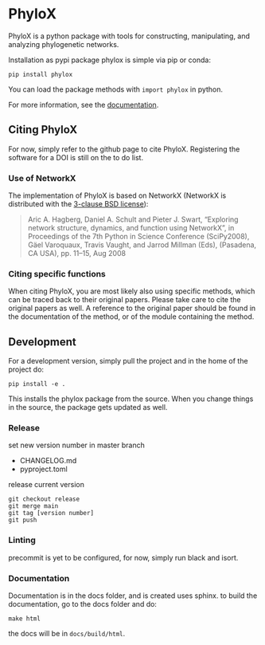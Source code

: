 # PhyloX

PhyloX is a python package with tools for constructing, manipulating, and analyzing phylogenetic networks.

Installation as pypi package phylox is simple via pip or conda:
```
pip install phylox
```
You can load the package methods with `import phylox` in python.

For more information, see the [documentation](https://phylox.readthedocs.io).

## Citing PhyloX

For now, simply refer to the github page to cite PhyloX. Registering the software for a DOI is still on the to do list.

### Use of NetworkX
The implementation of PhyloX is based on NetworkX (NetworkX is distributed with the [3-clause BSD license](https://networkx.org/documentation/stable/index.html#license)):

> Aric A. Hagberg, Daniel A. Schult and Pieter J. Swart, “Exploring network structure, dynamics, and function using NetworkX”, in Proceedings of the 7th Python in Science Conference (SciPy2008), Gäel Varoquaux, Travis Vaught, and Jarrod Millman (Eds), (Pasadena, CA USA), pp. 11–15, Aug 2008

### Citing specific functions
When citing PhyloX, you are most likely also using specific methods, which can be traced back to their original papers. Please take care to cite the original papers as well. A reference to the original paper should be found in the documentation of the method, or of the module containing the method.

## Development

For a development version, simply pull the project and in the home of the project do:
```
pip install -e .
```
This installs the phylox package from the source. When you change things in the source, the package gets updated as well.

### Release

set new version number in master branch
 - CHANGELOG.md
 - pyproject.toml

release current version
```
git checkout release
git merge main
git tag [version number]
git push
```

### Linting

precommit is yet to be configured, for now, simply run black and isort.

### Documentation

Documentation is in the docs folder, and is created uses sphinx.
to build the documentation, go to the docs folder and do:
```
make html
```
the docs will be in `docs/build/html`.

